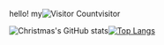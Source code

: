 hello! my![Visitor Count](https://profile-counter.glitch.me/limbo-t/count.svg)visitor

![Christmas's GitHub stats](https://github-readme-stats.vercel.app/api?username=limbo-t&show_icons=true&theme=tokyonight)[![Top Langs](https://github-readme-stats.vercel.app/api/top-langs/?username=limbo-t)](https://github.com/limbo-t/github-readme-stats)
